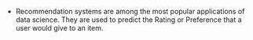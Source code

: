 * Recommendation systems are among the most popular applications of data science. They are used to predict the Rating or Preference that a user would give to an item.
